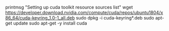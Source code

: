 printmsg "Setting up cuda toolkit resource sources list"
wget https://developer.download.nvidia.com/compute/cuda/repos/ubuntu1804/x86_64/cuda-keyring_1.0-1_all.deb
sudo dpkg -i cuda-keyring*.deb
sudo apt-get update
sudo apt-get -y install cuda
